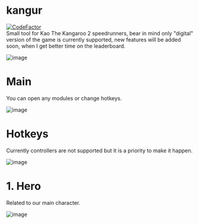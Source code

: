 # kangur

[![CodeFactor](https://www.codefactor.io/repository/github/ru-mii/kangur/badge)](https://www.codefactor.io/repository/github/ru-mii/kangur)  
Small tool for Kao The Kangaroo 2 speedrunners, bear in mind only "digital" version of the game is currently supported, new features will be added soon, when I get better time on the leaderboard.

![image](https://user-images.githubusercontent.com/118167137/203191024-af9ec190-70bf-4b43-8d0c-bbc9fb271ea8.png)

# Main
You can open any modules or change hotkeys.  

![image](https://user-images.githubusercontent.com/118167137/203188656-8174f3b8-a8fc-4ce4-b509-82e6219697b0.png)

# Hotkeys
Currently controllers are not supported but it is a priority to make it happen.  

![image](https://user-images.githubusercontent.com/118167137/203190276-43e8a0ea-d3f9-46b8-9669-07ad51f8e2fb.png)

# 1. Hero
Related to our main character.

![image](https://user-images.githubusercontent.com/118167137/203188803-ee5cf9a1-4e3f-4b26-9c5f-eb0703552ff0.png)
